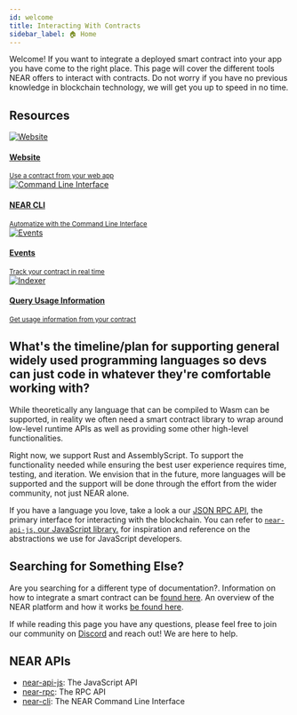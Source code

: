 ```yaml
---
id: welcome
title: Interacting With Contracts
sidebar_label: 🏠 Home
---
```


Welcome! If you want to integrate a deployed smart contract into your app you have come to the right place. This page will cover the different tools NEAR offers to interact with contracts. Do not worry if you have no previous knowledge in blockchain technology, we will get you up to speed in no time.

## Resources

<div class="container">
  <div class="row">
    <div class="col col--6">
      <a href="/integrate/web/introduction">
        <div class="card">
          <div class="card__image">
            <img 
              src={require("@site/static/docs/assets/integrate/website.png").default} alt="Website" />
          </div>
          <div class="card__body">
            <h4>Website</h4>
            <small>
              Use a contract from your web app
            </small>
          </div>
        </div>
      </a>
    </div>
    <div class="col col--6">
      <a href="/integrate/cli">
        <div class="card">
          <div class="card__image">
            <img
              src={require("@site/static/docs/assets/integrate/cli.png").default} alt="Command Line Interface" />
          </div>
          <div class="card__body">
            <h4>NEAR CLI</h4>
            <small>
              Automatize with the Command Line Interface
            </small>
          </div>
        </div>
      </a>
    </div>
    <div class="col col--6">
      <a href="/integrate/realtime">
        <div class="card">
          <div class="card__image">
            <img
              src={require("@site/static/docs/assets/integrate/events.png").default} alt="Events" />
          </div>
          <div class="card__body">
            <h4>Events</h4>
            <small>
              Track your contract in real time
            </small>
          </div>
        </div>
      </a>
    </div>
    <div class="col col--6">
      <a href="/integrate/indexer">
        <div class="card">
          <div class="card__image">
            <img 
              src={require("@site/static/docs/assets/integrate/indexer.png").default} alt="Indexer" />
          </div>
          <div class="card__body">
            <h4>Query Usage Information</h4>
            <small>
              Get usage information from your contract
            </small>
          </div>
        </div>
      </a>
    </div>
  </div>
</div>

## What's the timeline/plan for supporting general widely used programming languages so devs can just code in whatever they're comfortable working with?

While theoretically any language that can be compiled to Wasm can be supported, in reality we often need a smart contract library to wrap around low-level runtime APIs as well as providing some other high-level functionalities.

Right now, we support Rust and AssemblyScript. To support the functionality needed while ensuring the best user experience requires time, testing, and iteration. We envision that in the future, more languages will be supported and the support will be done through the effort from the wider community, not just NEAR alone.

If you have a language you love, take a look a our [JSON RPC API](/docs/api/rpc), the primary interface for interacting with the blockchain. You can refer to [`near-api-js`, our JavaScript library.](https://github.com/near/near-api-js/tree/master/src) for inspiration and reference on the abstractions we use for JavaScript developers.

## Searching for Something Else?

Are you searching for a different type of documentation?. Information on how to integrate a smart contract can be [found here](broken). An overview of the NEAR platform and how it works [be found here](broken).

If while reading this page you have any questions, please feel free to join our community on [Discord](http://near.chat/) and reach out! We are here to help.

## NEAR APIs

- [near-api-js](https://github.com/near/near-api-js): The JavaScript API
- [near-rpc](/integrate/rpc/introduction): The RPC API
- [near-cli](/integrate/cli): The NEAR Command Line Interface
